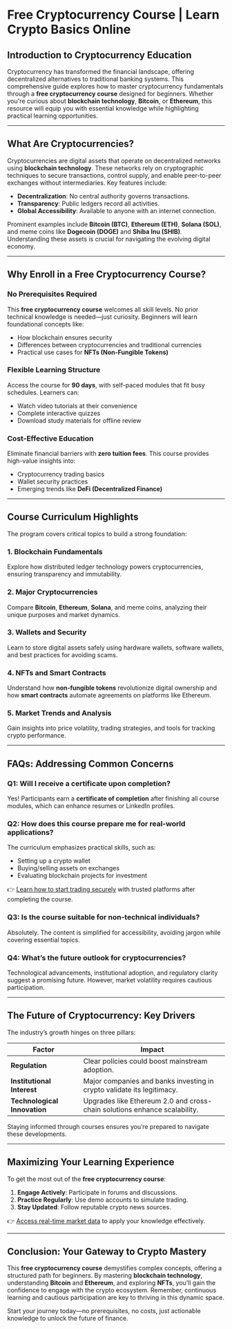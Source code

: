 # Free Cryptocurrency Course | Learn Crypto Basics Online  

## Introduction to Cryptocurrency Education  
Cryptocurrency has transformed the financial landscape, offering decentralized alternatives to traditional banking systems. This comprehensive guide explores how to master cryptocurrency fundamentals through a **free cryptocurrency course** designed for beginners. Whether you're curious about **blockchain technology**, **Bitcoin**, or **Ethereum**, this resource will equip you with essential knowledge while highlighting practical learning opportunities.  

---

## What Are Cryptocurrencies?  
Cryptocurrencies are digital assets that operate on decentralized networks using **blockchain technology**. These networks rely on cryptographic techniques to secure transactions, control supply, and enable peer-to-peer exchanges without intermediaries. Key features include:  
- **Decentralization**: No central authority governs transactions.  
- **Transparency**: Public ledgers record all activities.  
- **Global Accessibility**: Available to anyone with an internet connection.  

Prominent examples include **Bitcoin (BTC)**, **Ethereum (ETH)**, **Solana (SOL)**, and meme coins like **Dogecoin (DOGE)** and **Shiba Inu (SHIB)**. Understanding these assets is crucial for navigating the evolving digital economy.  

---

## Why Enroll in a Free Cryptocurrency Course?  

### No Prerequisites Required  
This **free cryptocurrency course** welcomes all skill levels. No prior technical knowledge is needed—just curiosity. Beginners will learn foundational concepts like:  
- How blockchain ensures security  
- Differences between cryptocurrencies and traditional currencies  
- Practical use cases for **NFTs (Non-Fungible Tokens)**  

### Flexible Learning Structure  
Access the course for **90 days**, with self-paced modules that fit busy schedules. Learners can:  
- Watch video tutorials at their convenience  
- Complete interactive quizzes  
- Download study materials for offline review  

### Cost-Effective Education  
Eliminate financial barriers with **zero tuition fees**. This course provides high-value insights into:  
- Cryptocurrency trading basics  
- Wallet security practices  
- Emerging trends like **DeFi (Decentralized Finance)**  

---

## Course Curriculum Highlights  
The program covers critical topics to build a strong foundation:  

### 1. Blockchain Fundamentals  
Explore how distributed ledger technology powers cryptocurrencies, ensuring transparency and immutability.  

### 2. Major Cryptocurrencies  
Compare **Bitcoin**, **Ethereum**, **Solana**, and meme coins, analyzing their unique purposes and market dynamics.  

### 3. Wallets and Security  
Learn to store digital assets safely using hardware wallets, software wallets, and best practices for avoiding scams.  

### 4. NFTs and Smart Contracts  
Understand how **non-fungible tokens** revolutionize digital ownership and how **smart contracts** automate agreements on platforms like Ethereum.  

### 5. Market Trends and Analysis  
Gain insights into price volatility, trading strategies, and tools for tracking crypto performance.  

---

## FAQs: Addressing Common Concerns  

### Q1: Will I receive a certificate upon completion?  
Yes! Participants earn a **certificate of completion** after finishing all course modules, which can enhance resumes or LinkedIn profiles.  

### Q2: How does this course prepare me for real-world applications?  
The curriculum emphasizes practical skills, such as:  
- Setting up a crypto wallet  
- Buying/selling assets on exchanges  
- Evaluating blockchain projects for investment  

👉 [Learn how to start trading securely](https://bit.ly/okx-bonus) with trusted platforms after completing the course.  

### Q3: Is the course suitable for non-technical individuals?  
Absolutely. The content is simplified for accessibility, avoiding jargon while covering essential topics.  

### Q4: What’s the future outlook for cryptocurrencies?  
Technological advancements, institutional adoption, and regulatory clarity suggest a promising future. However, market volatility requires cautious participation.  

---

## The Future of Cryptocurrency: Key Drivers  
The industry’s growth hinges on three pillars:  

| **Factor**               | **Impact**                                                                 |  
|--------------------------|-----------------------------------------------------------------------------|  
| **Regulation**           | Clear policies could boost mainstream adoption.                            |  
| **Institutional Interest** | Major companies and banks investing in crypto validate its legitimacy.     |  
| **Technological Innovation** | Upgrades like Ethereum 2.0 and cross-chain solutions enhance scalability.  |  

Staying informed through courses ensures you’re prepared to navigate these developments.  

---

## Maximizing Your Learning Experience  
To get the most out of the **free cryptocurrency course**:  
1. **Engage Actively**: Participate in forums and discussions.  
2. **Practice Regularly**: Use demo accounts to simulate trading.  
3. **Stay Updated**: Follow reputable crypto news sources.  

👉 [Access real-time market data](https://bit.ly/okx-bonus) to apply your knowledge effectively.  

---

## Conclusion: Your Gateway to Crypto Mastery  
This **free cryptocurrency course** demystifies complex concepts, offering a structured path for beginners. By mastering **blockchain technology**, understanding **Bitcoin** and **Ethereum**, and exploring **NFTs**, you’ll gain the confidence to engage with the crypto ecosystem. Remember, continuous learning and cautious participation are key to thriving in this dynamic space.  

Start your journey today—no prerequisites, no costs, just actionable knowledge to unlock the future of finance.